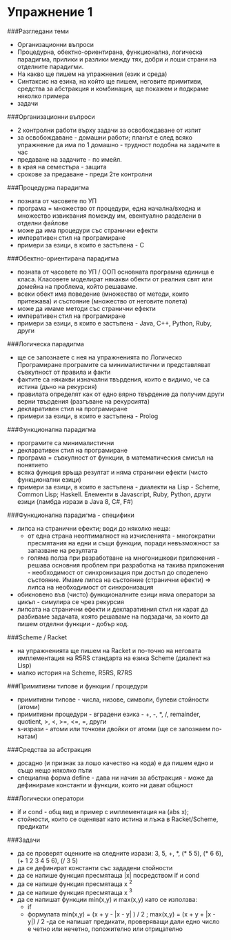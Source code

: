Упражнение 1
=========

###Разгледани теми

- Организационни въпроси
- Процедурна, обектно-ориентирана, функционална, логическа парадигма, прилики и разлики между тях, добри и лоши страни на отделните парадигми.
- На какво ще пишем на упражнения (език и среда)
- Синтаксис на езика, на който ще пишем, неговите примитиви, средства за абстракция и комбинация, ще покажем и подкраме няколко примера
- задачи

###Организационни въпроси
- 2 контролни работи върху задачи за освобождаване от изпит
- за освобождаване - домашни работи; планът е след всяко упражнение да има по 1 домашно - трудност подобна на задачите в час
- предаване на задачите - по имейл.
- в края на семестъра - защита
- срокове за предаване - преди 2те контролни

###Процедурна парадигма
- позната от часовете по УП
- програма = множество от процедури, една начална/входна и множество извиквания помежду им, евентуално разделени в отделни файлове
- може да има процедури със странични ефекти
- императивен стил на програмиране
- примери за езици, в които е застъпена - С

###Обектно-ориентирана парадигма
- позната от часовете по УП / ООП
 основната програмна единица е класа. Класовете моделират някакви обекти от реалния свят или  домейна на проблема, който решаваме.
- всеки обект има поведение (множество от методи, които притежава) и състояние (множество от неговите полета)
- може да имаме методи със странични ефекти
- императивен стил на програмиране
- примери за езици, в които е застъпена - Java, C++, Python, Ruby, други

###Логическа парадигма
- ще се запознаете с нея на упражненията по Логическо Програмиране
 програмите са минималистични и представляват съвкупност от правила и факти
- фактите са някакви изначални твърдения, които е видимо, че са истина (дъно на рекурсия)
- правилата определят как от едно вярно твърдение да получим други верни твърдения (разгъване на рекурсията)
- декларативен стил на програмиране
- примери за езици, в които е застъпена - Prolog

###Функционална парадигма
- програмите са минималистични
- декларативен стил на програмиране
- програма = съвкупност от функции, в математическия смисъл на понятието
- всяка функция връща резултат и няма странични ефекти (чисто функционални езици)
- примери за езици, в които е застъпена - диалекти на Lisp - Scheme, Common Lisp; Haskell. Елементи в Javascript, Ruby, Python, други езици (ламбда изрази в Java 8, C#, F#)

###Функционална парадигма - специфики
- липса на странични ефекти; води до няколко неща:
    - от една страна неоптималност на изчисленията - многократни пресмятания на едни и същи функции, поради невъзможност за запазване на резултата
    - голяма полза при разработване на многонишкови приложения - решава основния проблем при разработка на такива приложения - необходимост от синхронизация при достъп до споделено състояние. Имаме липса на състояние (странични ефекти) => липса на необходимост от синхронизация
- обикновено във (чисто) функционалните езици няма оператори за цикъл - симулира се чрез рекурсия
- липсата на странични ефекти и декларативния стил ни карат да разбиваме задачата, която решаваме на подзадачи, за които да пишем отделни функции - добър код.

###Scheme / Racket
- на упражненията ще пишем на Racket и по-точно на неговата имплементация на R5RS стандарта на езика Scheme (диалект на Lisp)
- малко история на Scheme, R5RS, R7RS

###Примитивни типове и функции / процедури
- примитивни типове - числа, низове, символи, булеви стойности (атоми)
- примитивни процедури - вградени  езика - +, -, *, /, remainder, quotient, >, <, >=, <=, =, други
- s-изрази - атоми или точкови двойки от атоми (ще се запознаем по-натам)

###Средства за абстракция
- досадно (и признак за лошо качество на кода) е да пишем едно и също нещо няколко пъти
- специална форма define - дава ни начин за абстракция - може да дефинираме константи и функции, които ни дават общност

###Логически оператори
- if и cond - общ вид и пример с имплементация на (abs x);
- стойности, които се оценяват като истина и лъжа в Racket/Scheme, предикати

###Задачи
- да се проверят оценките на следните изрази: 3, 5, +, \*, (\* 5 5), (* 6 6), (+ 1 2 3 4 5 6), (/ 3 5)
- да се дефинират константи със зададени стойности
- да се напише функция пресмятаща |x| посредством if и cond
- да се напише функция пресмятаща x <sup>2</sup>
- да се напише функция пресмятаща x <sup>3</sup>
- да се напишат функции min(x,y) и max(x,y) като се използва:
    - if
    - формулата min(x,y) = (x + y - |x - y| ) / 2 ; max(x,y) = (x + y + |x - y|) / 2
-да се напишат предикати, проверяващи дали едно число е четно или нечетно, положително или отрицателно

